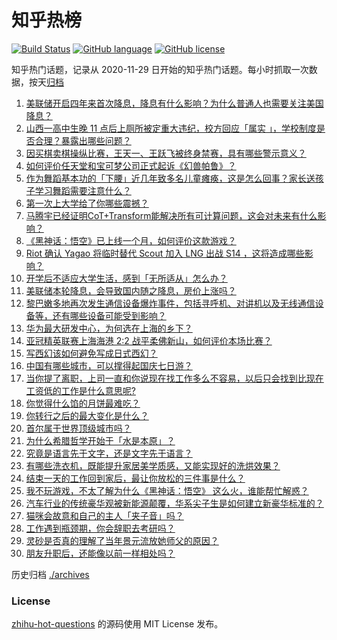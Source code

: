 # 知乎热榜
[![Build Status](https://github.com/ToWeLong/zhihu-hot-questions/workflows/CI/badge.svg)](https://github.com/ToWeLong/zhihu-hot-questions/actions)
[![GitHub language](https://img.shields.io/badge/language-golang-orange.svg)](https://golang.org/)
[![GitHub license](https://img.shields.io/github/license/ToWeLong/zhihu-hot-questions)](https://github.com/ToWeLong/zhihu-hot-questions/blob/main/LICENSE)

知乎热门话题，记录从 2020-11-29 日开始的知乎热门话题。每小时抓取一次数据，按天[归档](./archives)

<!-- BEGIN -->

1. [美联储开启四年来首次降息，降息有什么影响？为什么普通人也需要关注美国降息？](https://www.zhihu.com/question/667483163)
1. [山西一高中生晚 11 点后上厕所被定重大违纪，校方回应「属实 」，学校制度是否合理？暴露出哪些问题？](https://www.zhihu.com/question/667491692)
1. [因买棋卖棋操纵比赛，王天一、王跃飞被终身禁赛，具有哪些警示意义？](https://www.zhihu.com/question/667565244)
1. [如何评价任天堂和宝可梦公司正式起诉《幻兽帕鲁》？](https://www.zhihu.com/question/667558728)
1. [作为舞蹈基本功的「下腰」近几年致多名儿童瘫痪，这是怎么回事？家长送孩子学习舞蹈需要注意什么？](https://www.zhihu.com/question/667402339)
1. [第一次上大学给了你哪些震撼？](https://www.zhihu.com/question/664198162)
1. [马腾宇已经证明CoT+Transform能解决所有可计算问题，这会对未来有什么影响？](https://www.zhihu.com/question/667408208)
1. [《黑神话：悟空》已上线一个月，如何评价这款游戏？](https://www.zhihu.com/question/667320072)
1. [Riot 确认 Yagao 将临时替代 Scout 加入 LNG 出战 S14 ，这将造成哪些影响？](https://www.zhihu.com/question/667569900)
1. [开学后不适应大学生活，感到「无所适从」怎么办？](https://www.zhihu.com/question/664198151)
1. [美联储本轮降息，会导致国内随之降息，房价上涨吗？](https://www.zhihu.com/question/666407591)
1. [黎巴嫩多地再次发生通信设备爆炸事件，包括寻呼机、对讲机以及无线通信设备等，还有哪些设备可能受到影响？](https://www.zhihu.com/question/667524758)
1. [华为最大研发中心，为何选在上海的乡下？](https://www.zhihu.com/question/643187886)
1. [亚冠精英联赛上海海港 2:2 战平柔佛新山，如何评价本场比赛？](https://www.zhihu.com/question/667521957)
1. [写西幻该如何避免写成日式西幻？](https://www.zhihu.com/question/648009194)
1. [中国有哪些城市，可以撑得起国庆七日游？](https://www.zhihu.com/question/666786543)
1. [当你提了离职，上司一直和你说现在找工作多么不容易，以后只会找到比现在工资低的工作是什么意思呢?](https://www.zhihu.com/question/666572426)
1. [你觉得什么馅的月饼最难吃？](https://www.zhihu.com/question/667401380)
1. [你转行之后的最大变化是什么？](https://www.zhihu.com/question/667119814)
1. [首尔属于世界顶级城市吗？](https://www.zhihu.com/question/667037660)
1. [为什么希腊哲学开始于「水是本原」？](https://www.zhihu.com/question/666993130)
1. [究竟是语言先于文字，还是文字先于语言？](https://www.zhihu.com/question/667032545)
1. [有哪些洗衣机，既能提升家居美学质感，又能实现好的洗烘效果？](https://www.zhihu.com/question/667491037)
1. [结束一天的工作回到家后，最让你放松的三件事是什么？](https://www.zhihu.com/question/663107444)
1. [我不玩游戏，不太了解为什么《黑神话：悟空》 这么火，谁能帮忙解惑？](https://www.zhihu.com/question/664777321)
1. [汽车行业的传统豪华观被新能源颠覆，华系尖子生是如何建立新豪华标准的？](https://www.zhihu.com/question/667486121)
1. [猫咪会故意和自己的主人「夹子音」吗？](https://www.zhihu.com/question/646471658)
1. [工作遇到瓶颈期，你会辞职去考研吗？](https://www.zhihu.com/question/666727704)
1. [灵砂是否真的理解了当年景元流放她师父的原因？](https://www.zhihu.com/question/667189841)
1. [朋友升职后，还能像以前一样相处吗？](https://www.zhihu.com/question/666454935)

<!-- END -->

历史归档 [./archives](./archives)


### License
[zhihu-hot-questions](https://github.com/towelong/zhihu-hot-questions) 的源码使用 MIT License 发布。